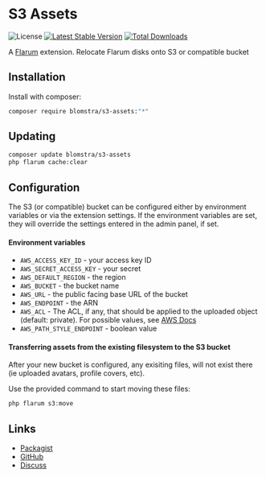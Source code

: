 # S3 Assets

![License](https://img.shields.io/badge/license-MIT-blue.svg) [![Latest Stable Version](https://img.shields.io/packagist/v/blomstra/s3-assets.svg)](https://packagist.org/packages/blomstra/s3-assets) [![Total Downloads](https://img.shields.io/packagist/dt/blomstra/s3-assets.svg)](https://packagist.org/packages/blomstra/s3-assets)

A [Flarum](http://flarum.org) extension. Relocate Flarum disks onto S3 or compatible bucket

## Installation

Install with composer:

```sh
composer require blomstra/s3-assets:"*"
```

## Updating

```sh
composer update blomstra/s3-assets
php flarum cache:clear
```

## Configuration

The S3 (or compatible) bucket can be configured either by environment variables or via the extension settings. If the environment variables are set, they will override the settings entered in the admin panel, if set.

#### Environment variables
- `AWS_ACCESS_KEY_ID` - your access key ID
- `AWS_SECRET_ACCESS_KEY` - your secret
- `AWS_DEFAULT_REGION` - the region
- `AWS_BUCKET` - the bucket name
- `AWS_URL` - the public facing base URL of the bucket
- `AWS_ENDPOINT` - the ARN
- `AWS_ACL` - The ACL, if any, that should be applied to the uploaded object (default: private). For possible values, see [AWS Docs](https://docs.aws.amazon.com/AmazonS3/latest/dev/acl-overview.html#canned-acl) 
- `AWS_PATH_STYLE_ENDPOINT` - boolean value

#### Transferring assets from the existing filesystem to the S3 bucket

After your new bucket is configured, any exisiting files, will not exist there (ie uploaded avatars, profile covers, etc).

Use the provided command to start moving these files:

```php
php flarum s3:move
```

## Links

- [Packagist](https://packagist.org/packages/blomstra/s3-assets)
- [GitHub](https://github.com/blomstra/s3-assets)
- [Discuss](https://discuss.flarum.org/d/PUT_DISCUSS_SLUG_HERE)
